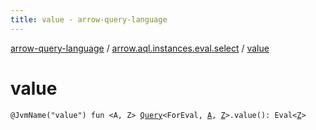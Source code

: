 ```yaml
---
title: value - arrow-query-language
---
```


[arrow-query-language](../index.html) / [arrow.aql.instances.eval.select](index.html) / [value](./value.html)

# value

`@JvmName("value") fun <A, Z> `[`Query`](../arrow.aql/-query/index.html)`<ForEval, `[`A`](value.html#A)`, `[`Z`](value.html#Z)`>.value(): Eval<`[`Z`](value.html#Z)`>`